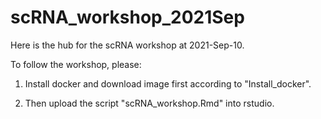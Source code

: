 # scRNA_workshop_2021Sep

Here is the hub for the scRNA workshop at 2021-Sep-10. 

To follow the workshop, please:

1) Install docker and download image first according to "Install_docker".

2) Then upload the script "scRNA_workshop.Rmd" into rstudio.
